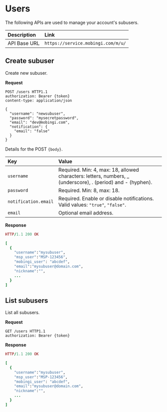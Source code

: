 # Users

The following APIs are used to manage your account's subusers.

| Description | Link |
| :--- | :--- |
| API Base URL | `https://service.mobingi.com/m/u/` |

## Create subuser

Create new subuser.

**Request**

```http
POST /users HTTP1.1
authorization: Bearer {token}
content-type: application/json

{
  "username": "newsubuser",
  "password": "mysecretpassword",
  "email": "dev@mobingi.com",
  "notification": {
    "email": "false"
  }
}
```

Details for the POST `{body}`.

| Key | Value |
| :--- | :--- |
| `username` | Required. Min: 4, max: 18, allowed characters: letters, numbers, _ (underscore), . (period) and - (hyphen). |
| `password` | Required. Min: 8, max: 18. |
| `notification.email` | Required. Enable or disable notifications. Valid values: `"true"`, `"false"`. |
| `email` | Optional email address. |

**Response**

```ruby
HTTP/1.1 200 OK

[
  {
    "username":"mysubuser",
    "msp_user":"MSP-123456",
    "mobingi_user": "abcdef",
    "email":"mysubuser@domain.com",
    "nickname":"",
    ...
  }
]
```

## List subusers

List all subusers.

**Request**

```http
GET /users HTTP1.1
authorization: Bearer {token}
```

**Response**

```ruby
HTTP/1.1 200 OK

[
  {
    "username":"mysubuser",
    "msp_user":"MSP-123456",
    "mobingi_user": "abcdef",
    "email":"mysubuser@domain.com",
    "nickname":"",
    ...
  }
]
```

